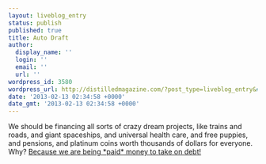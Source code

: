 ```yaml
---
layout: liveblog_entry
status: publish
published: true
title: Auto Draft
author:
  display_name: ''
  login: ''
  email: ''
  url: ''
wordpress_id: 3580
wordpress_url: http://distilledmagazine.com/?post_type=liveblog_entry&#038;p=3580
date: '2013-02-13 02:34:58 +0000'
date_gmt: '2013-02-13 02:34:58 +0000'
---
```

<p>We should be financing all sorts of crazy dream projects, like trains and roads, and giant spaceships, and universal health care, and free puppies, and pensions, and platinum coins worth thousands of dollars for everyone. Why? <a href="http://thinkprogress.org/yglesias/2011/07/11/265850/real-interest-on-government-debt-is-negative/">Because we are being *paid* money to take on debt!</a></p>
